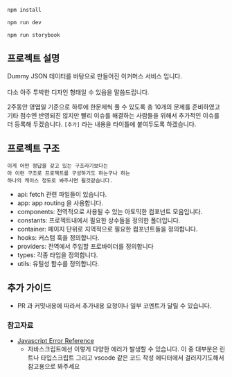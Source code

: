 ```bash
npm install

npm run dev

npm run storybook
```

## 프로젝트 설명

Dummy JSON 데이터를 바탕으로 만들어진 이커머스 서비스 입니다.  
<br />
다소 아주 투박한 디자인 형태일 수 있음을 말씀드립니다.

2주동안 영엽일 기준으로 하루에 한문제씩 풀 수 있도록 총 10개의 문제를 준비하였고  
기타 점수엔 반영되진 않지만 빨리 이슈를 해결하는 사람들을 위해서 추가적인 이슈를 더 등록해 두겠습니다.
`[추가]` 라는 내용을 타이틀에 붙여두도록 하겠습니다.

## 프로젝트 구조

```
이게 어떤 정답을 갖고 있는 구조라기보다는
아 이런 구조로 프로젝트를 구성하기도 하는구나 하는
하나의 케이스 정도로 봐주시면 될것같습니다.
```

- api: fetch 관련 파일들이 있습니다.
- app: app routing 을 사용합니다.
- components: 전역적으로 사용될 수 있는 아토믹한 컴포넌트 모음입니다.
- constants: 프로젝트내에서 필요한 상수들을 정의한 폴더입니다.
- container: 페이지 단위로 지역적으로 필요한 컴포넌트들을 정의합니다.
- hooks: 커스텀 훅을 정의합니다.
- providers: 전역에서 주입할 프로바이더를 정의합니다
- types: 각종 타입을 정의합니다.
- utils: 유틸성 함수를 정의합니다.

## 추가 가이드
- PR 과 커밋내용에 따라서 추가내용 요청이나 일부 코멘트가 달릴 수 있습니다.

### 참고자료

- [Javascript Error Reference](https://developer.mozilla.org/en-US/docs/Web/JavaScript/Reference/Errors)
  - 자바스크립트에선 이렇게 다양한 에러가 발생할 수 있습니다. 이 중 대부분은 린트나 타입스크립트 그리고 vscode 같은 코드 작성 에디터에서 걸러지기도해서 참고용으로 봐주세요
